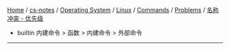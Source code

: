 [Home](https://mengxianbin.github.io) /
[cs-notes](https://mengxianbin.github.io/cs-notes/site) /
[Operating System](https://mengxianbin.github.io/cs-notes/site/Operating%20System) /
[Linux](https://mengxianbin.github.io/cs-notes/site/Operating%20System/Linux) /
[Commands](https://mengxianbin.github.io/cs-notes/site/Operating%20System/Linux/Commands) /
[Problems](https://mengxianbin.github.io/cs-notes/site/Operating%20System/Linux/Commands/Problems) /
[名称冲突 - 优先级](https://mengxianbin.github.io/cs-notes/site/Operating%20System/Linux/Commands/Problems/%E5%90%8D%E7%A7%B0%E5%86%B2%E7%AA%81%20-%20%E4%BC%98%E5%85%88%E7%BA%A7)

* builtin 内建命令 > 函数 > 内建命令 > 外部命令

---

